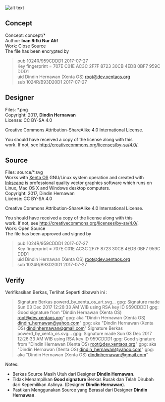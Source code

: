 ![alt text][logo]

[logo]: https://raw.githubusercontent.com/xentaos/kesenian/master/project/design/mini-label-sticker/powered_by_xenta_os.png "Logo Title Text 2"
[logo]: https://raw.githubusercontent.com/xentaos/kesenian/master/project/design/mini-label-sticker/powered_by_xenta_os_art.png "Logo Title Text 2"
## Concept
Concept: concept/*  
Author: **Ivan Rifki Nur Alif**  
Work: Close Source  
The file has been encrypted by  
> pub   1024R/959CDDD1 2017-07-27  
>       Key fingerprint = 707E C01E AC3C 2F7F 8723  30CB 4EDB 0BF7 959C DDD1  
> uid                  Dindin Hernawan (Xenta OS) <root@dev.xentaos.org>  
> sub   1024R/B93D20D1 2017-07-27  

## Designer
Files: *.png  
Copyright: 2017, **Dindin Hernawan**  
License: CC BY-SA 4.0  

Creative Commons Attribution-ShareAlike 4.0 International License.

You should have received a copy of the license along with this  
work. If not, see <http://creativecommons.org/licenses/by-sa/4.0/>.

## Source
Files: source/*.svg  
Works with [Xenta OS](https://www.xentaos.org/) GNU/Linux system operation and created with [Inkscape](https://inkscape.org/) is professional quality vector graphics software which runs on Linux, Mac OS X and Windows desktop computers.  
Copyright: 2017, Dindin Hernawan  
License: CC BY-SA 4.0  

Creative Commons Attribution-ShareAlike 4.0 International License.

You should have received a copy of the license along with this  
work. If not, see <http://creativecommons.org/licenses/by-sa/4.0/>.  
Work: Open Source  
The file has been approved and signed by  
> pub   1024R/959CDDD1 2017-07-27  
>       Key fingerprint = 707E C01E AC3C 2F7F 8723  30CB 4EDB 0BF7 959C DDD1  
> uid                  Dindin Hernawan (Xenta OS) <root@dev.xentaos.org>  
> sub   1024R/B93D20D1 2017-07-27  


## Verify
Verifikasikan Berkas, Terlihat Seperti dibawah ini :

>  Signature Berkas powerd_by_xenta_os_art.svg...
> gpg: Signature made Sun 03 Dec 2017 12:26:33 AM WIB using RSA key ID 959CDDD1
> gpg: Good signature from "Dindin Hernawan (Xenta OS) <root@dev.xentaos.org>"
> gpg:                 aka "Dindin Hernawan (Xenta OS) <dindin_hernawan@yahoo.com>"
> gpg:                 aka "Dindin Hernawan (Xenta OS) <dindinhernawan@gmail.com>"
>  Signature Berkas powerd_by_xenta_os.svg...
> gpg: Signature made Sun 03 Dec 2017 12:26:33 AM WIB using RSA key ID 959CDDD1
> gpg: Good signature from "Dindin Hernawan (Xenta OS) <root@dev.xentaos.org>"
> gpg:                 aka "Dindin Hernawan (Xenta OS) <dindin_hernawan@yahoo.com>"
> gpg:                 aka "Dindin Hernawan (Xenta OS) <dindinhernawan@gmail.com>"

Notes: 
 * Berkas Source Masih Utuh dari Designer **Dindin Hernawan**.  
 * Tidak Menampilkan **Good signature** Berkas Rusak dan Telah Dirubah dari Kepemilikan Aslinya. (Designer **Dindin Hernawan**). 
 * Pastikan Menggunakan Source yang Berasal dari Designer **Dindin Hernawan**.

